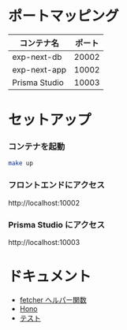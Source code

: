 # ポートマッピング

| コンテナ名    | ポート |
| ------------- | ------ |
| exp-next-db   | 20002  |
| exp-next-app  | 10002  |
| Prisma Studio | 10003  |

# セットアップ

### コンテナを起動

```bash
make up
```

### フロントエンドにアクセス

http://localhost:10002

### Prisma Studio にアクセス

http://localhost:10003

# ドキュメント

- [fetcher ヘルパー関数](src/docs/fetcher.md)
- [Hono](src/docs/hono.md)
- [テスト](src/docs/test.md)
